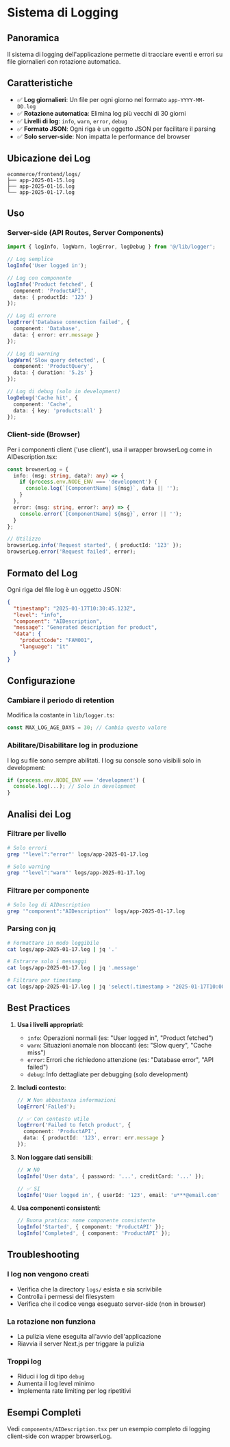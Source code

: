 # Sistema di Logging

## Panoramica

Il sistema di logging dell'applicazione permette di tracciare eventi e errori su file giornalieri con rotazione automatica.

## Caratteristiche

- ✅ **Log giornalieri**: Un file per ogni giorno nel formato `app-YYYY-MM-DD.log`
- ✅ **Rotazione automatica**: Elimina log più vecchi di 30 giorni
- ✅ **Livelli di log**: `info`, `warn`, `error`, `debug`
- ✅ **Formato JSON**: Ogni riga è un oggetto JSON per facilitare il parsing
- ✅ **Solo server-side**: Non impatta le performance del browser

## Ubicazione dei Log

```
ecommerce/frontend/logs/
├── app-2025-01-15.log
├── app-2025-01-16.log
└── app-2025-01-17.log
```

## Uso

### Server-side (API Routes, Server Components)

```typescript
import { logInfo, logWarn, logError, logDebug } from '@/lib/logger';

// Log semplice
logInfo('User logged in');

// Log con componente
logInfo('Product fetched', {
  component: 'ProductAPI',
  data: { productId: '123' }
});

// Log di errore
logError('Database connection failed', {
  component: 'Database',
  data: { error: err.message }
});

// Log di warning
logWarn('Slow query detected', {
  component: 'ProductQuery',
  data: { duration: '5.2s' }
});

// Log di debug (solo in development)
logDebug('Cache hit', {
  component: 'Cache',
  data: { key: 'products:all' }
});
```

### Client-side (Browser)

Per i componenti client ('use client'), usa il wrapper browserLog come in AIDescription.tsx:

```typescript
const browserLog = {
  info: (msg: string, data?: any) => {
    if (process.env.NODE_ENV === 'development') {
      console.log(`[ComponentName] ${msg}`, data || '');
    }
  },
  error: (msg: string, error?: any) => {
    console.error(`[ComponentName] ${msg}`, error || '');
  }
};

// Utilizzo
browserLog.info('Request started', { productId: '123' });
browserLog.error('Request failed', error);
```

## Formato del Log

Ogni riga del file log è un oggetto JSON:

```json
{
  "timestamp": "2025-01-17T10:30:45.123Z",
  "level": "info",
  "component": "AIDescription",
  "message": "Generated description for product",
  "data": {
    "productCode": "FAM001",
    "language": "it"
  }
}
```

## Configurazione

### Cambiare il periodo di retention

Modifica la costante in `lib/logger.ts`:

```typescript
const MAX_LOG_AGE_DAYS = 30; // Cambia questo valore
```

### Abilitare/Disabilitare log in produzione

I log su file sono sempre abilitati. I log su console sono visibili solo in development:

```typescript
if (process.env.NODE_ENV === 'development') {
  console.log(...); // Solo in development
}
```

## Analisi dei Log

### Filtrare per livello

```bash
# Solo errori
grep '"level":"error"' logs/app-2025-01-17.log

# Solo warning
grep '"level":"warn"' logs/app-2025-01-17.log
```

### Filtrare per componente

```bash
# Solo log di AIDescription
grep '"component":"AIDescription"' logs/app-2025-01-17.log
```

### Parsing con jq

```bash
# Formattare in modo leggibile
cat logs/app-2025-01-17.log | jq '.'

# Estrarre solo i messaggi
cat logs/app-2025-01-17.log | jq '.message'

# Filtrare per timestamp
cat logs/app-2025-01-17.log | jq 'select(.timestamp > "2025-01-17T10:00:00")'
```

## Best Practices

1. **Usa i livelli appropriati**:
   - `info`: Operazioni normali (es: "User logged in", "Product fetched")
   - `warn`: Situazioni anomale non bloccanti (es: "Slow query", "Cache miss")
   - `error`: Errori che richiedono attenzione (es: "Database error", "API failed")
   - `debug`: Info dettagliate per debugging (solo development)

2. **Includi contesto**:
   ```typescript
   // ❌ Non abbastanza informazioni
   logError('Failed');

   // ✅ Con contesto utile
   logError('Failed to fetch product', {
     component: 'ProductAPI',
     data: { productId: '123', error: err.message }
   });
   ```

3. **Non loggare dati sensibili**:
   ```typescript
   // ❌ NO
   logInfo('User data', { password: '...', creditCard: '...' });

   // ✅ SI
   logInfo('User logged in', { userId: '123', email: 'u***@email.com' });
   ```

4. **Usa componenti consistenti**:
   ```typescript
   // Buona pratica: nome componente consistente
   logInfo('Started', { component: 'ProductAPI' });
   logInfo('Completed', { component: 'ProductAPI' });
   ```

## Troubleshooting

### I log non vengono creati

- Verifica che la directory `logs/` esista e sia scrivibile
- Controlla i permessi del filesystem
- Verifica che il codice venga eseguato server-side (non in browser)

### La rotazione non funziona

- La pulizia viene eseguita all'avvio dell'applicazione
- Riavvia il server Next.js per triggare la pulizia

### Troppi log

- Riduci i log di tipo `debug`
- Aumenta il log level minimo
- Implementa rate limiting per log ripetitivi

## Esempi Completi

Vedi `components/AIDescription.tsx` per un esempio completo di logging client-side con wrapper browserLog.
